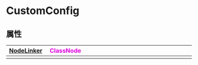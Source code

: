 # CustomConfig

## 属性

|<div style="width:700px">[NodeLinker](/Api/Enums/NodeLinker.md) &emsp;<font color="dd00dd">ClassNode</font></div>|
|:---|
||

